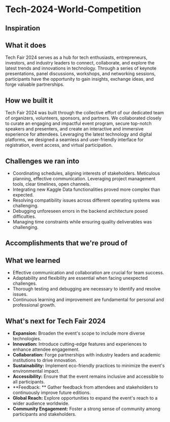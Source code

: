 # Tech-2024-World-Competition

## Inspiration

## What it does
Tech Fair 2024 serves as a hub for tech enthusiasts, entrepreneurs, investors, and industry leaders to connect, collaborate, and explore the latest trends and innovations in technology. Through a series of keynote presentations, panel discussions, workshops, and networking sessions, participants have the opportunity to gain insights, exchange ideas, and forge valuable partnerships.

## How we built it

Tech Fair 2024 was built through the collective effort of our dedicated team of organizers, volunteers, sponsors, and partners. We collaborated closely to curate an engaging and impactful event program, secure top-notch speakers and presenters, and create an interactive and immersive experience for attendees. Leveraging the latest technology and digital platforms, we designed a seamless and user-friendly interface for registration, event access, and virtual participation.

## Challenges we ran into
* Coordinating schedules, aligning interests of stakeholders. Meticulous planning, effective communication. Leveraging project management tools, clear timelines, open channels.
* Integrating new Kaggle Data functionalities proved more complex than expected.
* Resolving compatibility issues across different operating systems was challenging.
* Debugging unforeseen errors in the backend architecture posed difficulties.
* Managing time constraints while ensuring quality deliverables was challenging.
## Accomplishments that we're proud of

## What we learned
* Effective communication and collaboration are crucial for team success.
* Adaptability and flexibility are essential when facing unexpected challenges.
* Thorough testing and debugging are necessary to identify and resolve issues.
* Continuous learning and improvement are fundamental for personal and professional growth.

## What's next for Tech Fair 2024
* **Expansion:**  Broaden the event's scope to include more diverse technologies.
* **Innovation:**  Introduce cutting-edge features and experiences to enhance attendee engagement.
* **Collaboration:**  Forge partnerships with industry leaders and academic institutions to drive innovation.
* **Sustainability:**  Implement eco-friendly practices to minimize the event's environmental impact.
* **Accessibility:** Ensure that the event remains inclusive and accessible to all participants.
* **Feedback: ** Gather feedback from attendees and stakeholders to continuously improve future editions.
* **Global Reach:** Explore opportunities to expand the event's reach to a wider audience worldwide.
* **Community Engagement:** Foster a strong sense of community among participants and stakeholders.
